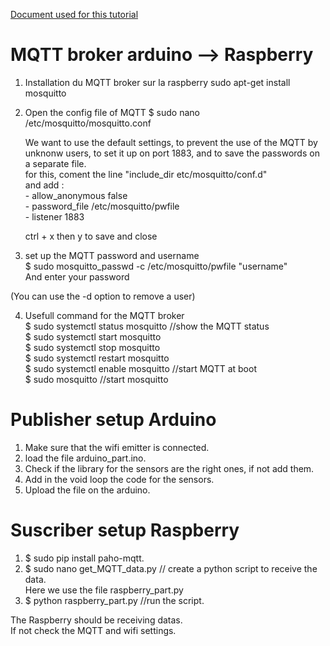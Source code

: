 [Document used for this tutorial](https://diyi0t.com/microcontroller-to-raspberry-pi-wifi-mqtt-communication/)

# MQTT broker arduino --> Raspberry

1. Installation du MQTT broker sur la raspberry
	sudo apt-get install mosquitto
	
2. Open the config file of MQTT 
	$ sudo nano /etc/mosquitto/mosquitto.conf
	
	We want to use the default settings, to prevent the use of the MQTT by unknonw users, to set it up on port 1883, and to save the passwords on a separate file.  
	for this, coment the line "include_dir etc/mosquitto/conf.d"  
	and add :  
		- allow_anonymous false  
		- password_file /etc/mosquitto/pwfile  
		- listener 1883
	
	ctrl + x then y to save and close
	
3. set up the MQTT password and username  
	$ sudo mosquitto_passwd -c /etc/mosquitto/pwfile "username"  
	And enter your password

(You can use the -d option to remove a user)

4. Usefull command for the MQTT broker  
	$ sudo systemctl status mosquitto   //show the MQTT status  
	$ sudo systemctl start mosquitto  
	$ sudo systemctl stop mosquitto  
	$ sudo systemctl restart mosquitto  
	$ sudo systemctl enable mosquitto  //start MQTT at boot  
	$ sudo mosquitto //start mosquitto
	
# Publisher setup Arduino

1. Make sure that the wifi emitter is connected.  
2. load the file arduino_part.ino.  
3. Check if the library for the sensors are the right ones, if not add them.  
4. Add in the void loop the code for the sensors.  
5. Upload the file on the arduino.

# Suscriber setup Raspberry

1. $ sudo pip install paho-mqtt.  
2. $ sudo nano get_MQTT_data.py // create a python script to receive the data.  
	Here we use the file raspberry_part.py  
3. $ python raspberry_part.py  //run the script.  

The Raspberry should be receiving datas.  
If not check the MQTT and wifi settings.
